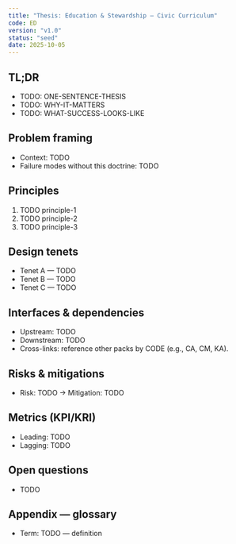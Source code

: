 ```yaml
---
title: "Thesis: Education & Stewardship — Civic Curriculum"
code: ED
version: "v1.0"
status: "seed"
date: 2025-10-05
---
```


## TL;DR
- TODO: ONE-SENTENCE-THESIS
- TODO: WHY-IT-MATTERS
- TODO: WHAT-SUCCESS-LOOKS-LIKE

## Problem framing
- Context: TODO
- Failure modes without this doctrine: TODO

## Principles
1. TODO principle-1
2. TODO principle-2
3. TODO principle-3

## Design tenets
- Tenet A — TODO
- Tenet B — TODO
- Tenet C — TODO

## Interfaces & dependencies
- Upstream: TODO
- Downstream: TODO
- Cross-links: reference other packs by CODE (e.g., CA, CM, KA).

## Risks & mitigations
- Risk: TODO → Mitigation: TODO

## Metrics (KPI/KRI)
- Leading: TODO
- Lagging: TODO

## Open questions
- TODO

## Appendix — glossary
- Term: TODO — definition
